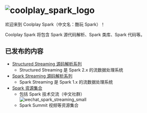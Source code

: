# ![coolplay_spark_logo](coolplay_spark_logo_cn_small.png)

欢迎来到 Coolplay Spark（中文名：酷玩 Spark）！

Coolplay Spark 将包含 Spark 源代码解析、Spark 类库、Spark 代码等。

## 已发布的内容

- [Structured Streaming 源码解析系列](https://github.com/lw-lin/CoolplaySpark/tree/master/Structured%20Streaming%20%E6%BA%90%E7%A0%81%E8%A7%A3%E6%9E%90%E7%B3%BB%E5%88%97)
  - Structured Streaming 是 Spark 2.x 的流数据处理系统
- [Spark Streaming 源码解析系列](https://github.com/lw-lin/CoolplaySpark/tree/master/Spark%20Streaming%20%E6%BA%90%E7%A0%81%E8%A7%A3%E6%9E%90%E7%B3%BB%E5%88%97)
  - Spark Streaming 是 Spark 1.x 的流数据处理系统
- [Spark 资源集合](https://github.com/lw-lin/CoolplaySpark/tree/master/Spark%20%E8%B5%84%E6%BA%90%E9%9B%86%E5%90%88)
  - 包括 Spark 技术交流（中文社群）<br/>![wechat_spark_streaming_small](Spark%20%E8%B5%84%E6%BA%90%E9%9B%86%E5%90%88/resources/wechat_spark_streaming_small_.PNG)
  - Spark Summit 视频等资源集合

